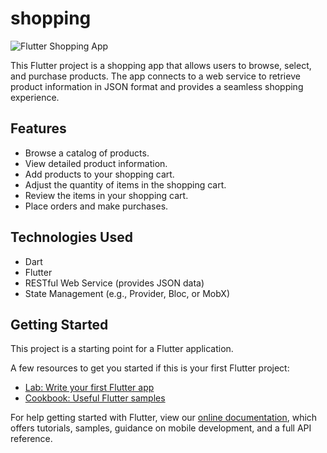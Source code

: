 # shopping

![Flutter Shopping App](app_screenshot.png)

This Flutter project is a shopping app that allows users to browse, select, and purchase products. The app connects to a web service to retrieve product information in JSON format and provides a seamless shopping experience.

## Features

- Browse a catalog of products.
- View detailed product information.
- Add products to your shopping cart.
- Adjust the quantity of items in the shopping cart.
- Review the items in your shopping cart.
- Place orders and make purchases.

## Technologies Used

- Dart
- Flutter
- RESTful Web Service (provides JSON data)
- State Management (e.g., Provider, Bloc, or MobX)


## Getting Started

This project is a starting point for a Flutter application.

A few resources to get you started if this is your first Flutter project:

- [Lab: Write your first Flutter app](https://flutter.dev/docs/get-started/codelab)
- [Cookbook: Useful Flutter samples](https://flutter.dev/docs/cookbook)

For help getting started with Flutter, view our
[online documentation](https://flutter.dev/docs), which offers tutorials,
samples, guidance on mobile development, and a full API reference.
